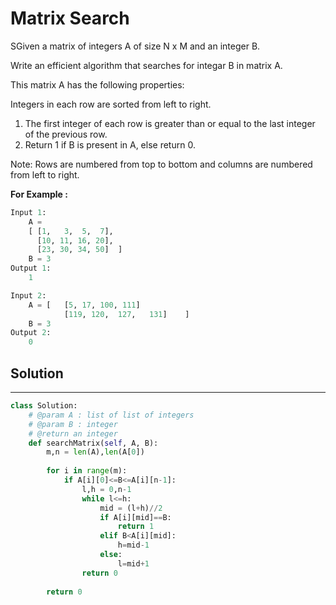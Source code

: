 <h1>Matrix Search</h1>

<p>SGiven a matrix of integers A of size N x M and an integer B.

Write an efficient algorithm that searches for integar B in matrix A.

This matrix A has the following properties:

Integers in each row are sorted from left to right.
1. The first integer of each row is greater than or equal to the last integer of the previous row.
2. Return 1 if B is present in A, else return 0.

Note: Rows are numbered from top to bottom and columns are numbered from left to right.</p>

<p><b>For Example :</b>
<br>

```python
Input 1:
    A = 
    [ [1,   3,  5,  7],
      [10, 11, 16, 20],
      [23, 30, 34, 50]  ]
    B = 3
Output 1:
    1

Input 2:
    A = [   [5, 17, 100, 111]
            [119, 120,  127,   131]    ]
    B = 3
Output 2:
    0
```
</p>

<h2>Solution</h2>

***

```python
class Solution:
    # @param A : list of list of integers
    # @param B : integer
    # @return an integer
    def searchMatrix(self, A, B):
        m,n = len(A),len(A[0])
    
        for i in range(m):
            if A[i][0]<=B<=A[i][n-1]:
                l,h = 0,n-1
                while l<=h:
                    mid = (l+h)//2
                    if A[i][mid]==B:
                        return 1
                    elif B<A[i][mid]:
                        h=mid-1
                    else:
                        l=mid+1
                return 0
        
        return 0
```